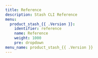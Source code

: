 ```yaml
---
title: Reference
description: Stash CLI Reference
menu:
  product_stash_{{ .Version }}:
    identifier: reference
    name: Reference
    weight: 1000
    pre: dropdown
menu_name: product_stash_{{ .Version }}
---
```

